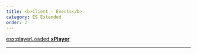 ```yaml
---
title: <b>Client - Events</b>
category: ES Extended
order: 7
---
```


[esx:playerLoaded **xPlayer**](../client-events-events/esx.playerloaded)


___
